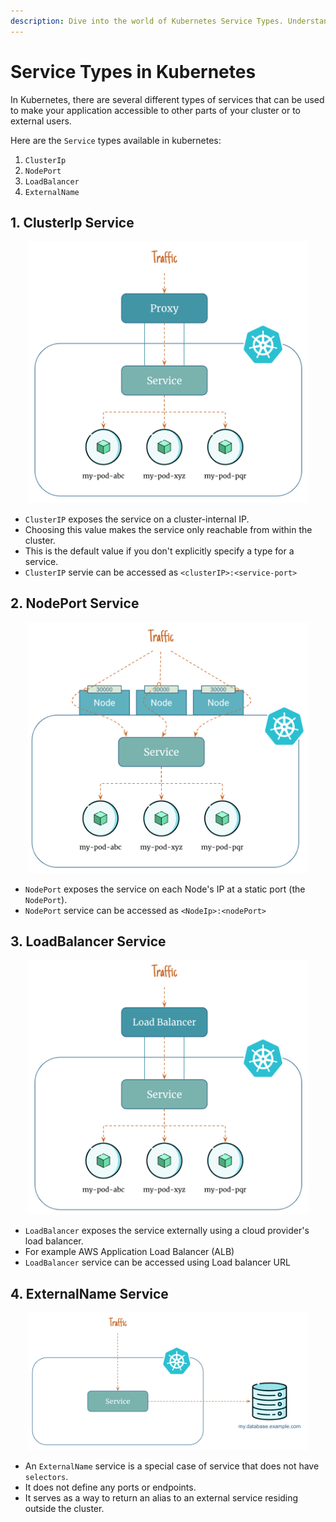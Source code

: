 ```yaml
---
description: Dive into the world of Kubernetes Service Types. Understand the various service types in Kubernetes, their uses, and how they facilitate seamless communication between containers. Get to know the key concepts for managing services effectively.
---
```


# Service Types in Kubernetes

In Kubernetes, there are several different types of services that can be used to make your application accessible to other parts of your cluster or to external users.

Here are the `Service` types available in kubernetes:

1. `ClusterIp`
2. `NodePort`
3. `LoadBalancer`
4. `ExternalName`


## 1. ClusterIp Service

<p align="center">
    <img src="../../../../assets/eks-course-images/service/clusterip-service.png" alt="ClusterIp Service Overview" width="450" />
</p>

- `ClusterIP` exposes the service on a cluster-internal IP.
- Choosing this value makes the service only reachable from within the cluster.
- This is the default value if you don't explicitly specify a type for a service.
- `ClusterIP` servie can be accessed as `<clusterIP>:<service-port>`


## 2. NodePort Service

<p align="center">
    <img src="../../../../assets/eks-course-images/service/nodeport-service.png" alt="NodePort Service Overview" loading="lazy" width="450" />
</p>

- `NodePort` exposes the service on each Node's IP at a static port (the `NodePort`).
- `NodePort` service can be accessed as `<NodeIp>:<nodePort>`


## 3. LoadBalancer Service

<p align="center">
    <img src="../../../../assets/eks-course-images/service/loadbalancer-service.png" alt="LoadBalancer Service Overview" loading="lazy" width="450" />
</p>

- `LoadBalancer` exposes the service externally using a cloud provider's load balancer.
- For example AWS Application Load Balancer (ALB)
- `LoadBalancer` service can be accessed using Load balancer URL


## 4. ExternalName Service

<p align="center">
    <img src="../../../../assets/eks-course-images/service/externalname-service.png" alt="ExternalName Service Overview" loading="lazy" width="450" />
</p>

- An `ExternalName` service is a special case of service that does not have `selectors`.
- It does not define any ports or endpoints.
- It serves as a way to return an alias to an external service residing outside the cluster.